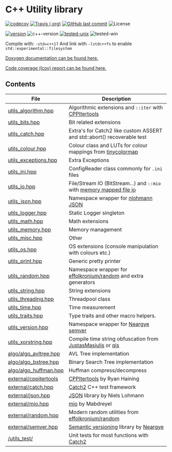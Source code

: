 # C++ Utility library

[![codecov](https://codecov.io/gh/Wosser1sProductions/utils/branch/master/graph/badge.svg)](https://codecov.io/gh/Wosser1sProductions/utils)
[![Travis (.org)](https://img.shields.io/travis/wosser1sproductions/utils.svg)](https://travis-ci.org/Wosser1sProductions/utils)
[![GitHub last commit](https://img.shields.io/github/last-commit/Wosser1sProductions/utils.svg)](https://github.com/Wosser1sProductions/utils/commits/master)
![License](https://img.shields.io/github/license/Wosser1sProductions/utils.svg?color=blue)

[![version](https://img.shields.io/badge/version-0.40.0--beta-brightgreen.svg)](http://semver.org/)
![c++-version](https://img.shields.io/badge/std-%3E%3D%20c%2B%2B17-brightgreen.svg)
[![tested-unix](https://img.shields.io/badge/tested%20with-g%2B%2B--9.1-orange.svg)](https://gcc.gnu.org/gcc-9/)
![tested-win](https://img.shields.io/badge/tested%20with-MinGW--7.3-orange.svg)

Compile with: `-std=c++17`
And link with `-lstdc++fs` to enable `std::experimental::filesystem`

[Doxygen documentation can be found here.](https://wosser1sproductions.github.io/utils/docs/)

[Code coverage (lcov) report can be found here.](https://wosser1sproductions.github.io/utils/docs/code_coverage)

## Contents

| File                                                      | Description                                                  |
| --------------------------------------------------------- | ------------------------------------------------------------ |
| [utils_algorithm.hpp](utils_lib/utils_algorithm.hpp)      | Algorithmic extensions and `::iter` with [CPPItertools](https://github.com/ryanhaining/cppitertools) |
| [utils_bits.hpp](utils_lib/utils_bits.hpp)                | Bit related extensions                                       |
| [utils_catch.hpp](utils_lib/utils_catch.hpp)              | Extra's for Catch2 like custom ASSERT and std::abort() recoverable test |
| [utils_colour.hpp](utils_lib/utils_colour.hpp)            | Colour class and LUTs for colour mappings from [tinycolormap](https://github.com/yuki-koyama/tinycolormap) |
| [utils_exceptions.hpp](utils_lib/utils_exceptions.hpp)    | Extra Exceptions                                             |
| [utils_ini.hpp](utils_lib/utils_ini.hpp)                  | ConfigReader class commonly for `.ini` files                 |
| [utils_io.hpp](utils_lib/utils_io.hpp)                    | File/Stream IO (BitStream...) and `::mio` with [memory mapped file io](https://github.com/mandreyel/mio) |
| [utils_json.hpp](utils_lib/utils_json.hpp)                | Namespace wrapper for [nlohmann JSON](https://github.com/nlohmann/json) |
| [utils_logger.hpp](utils_lib/utils_logger.hpp)            | Static Logger singleton                                      |
| [utils_math.hpp](utils_lib/utils_math.hpp)                | Math extensions                                              |
| [utils_memory.hpp](utils_lib/utils_memory.hpp)            | Memory management                                            |
| [utils_misc.hpp](utils_lib/utils_misc.hpp)                | Other                                                        |
| [utils_os.hpp](utils_lib/utils_os.hpp)                    | OS extensions (console manipulation with colours etc.)       |
| [utils_print.hpp](utils_lib/utils_print.hpp)              | Generic pretty printer                                       |
| [utils_random.hpp](utils_lib/utils_random.hpp)            | Namespace wrapper for [effolkronium/random](https://github.com/effolkronium/random) and extra generators |
| [utils_string.hpp](utils_lib/utils_string.hpp)            | String extensions                                            |
| [utils_threading.hpp](utils_lib/utils_threading.hpp)      | Threadpool class                                             |
| [utils_time.hpp](utils_lib/utils_time.hpp)                | Time measurement                                             |
| [utils_traits.hpp](utils_lib/utils_traits.hpp)            | Type traits and other macro helpers.                         |
| [utils_version.hpp](utils_lib/utils_version.hpp)          | Namespace wrapper for [Neargye semver](https://github.com/Neargye/semver) |
| [utils_xorstring.hpp](utils_xorstring.hpp)                | Compile time string obfuscation from [JustasMasiulis](https://github.com/JustasMasiulis/xorstr) or [qis](https://github.com/qis/xorstr) |
| [algo/algo_avltree.hpp](utils_lib/algo/algo_avltree.hpp)  | AVL Tree implementation                                      |
| [algo/algo_bstree.hpp](utils_lib/algo/algo_bstree.hpp)    | Binary Search Tree implementation                            |
| [algo/algo_huffman.hpp](utils_lib/algo/algo_huffman.hpp)  | Huffman compress/decompress                                  |
| [external/cppitertools](utils_lib/external/cppitertools/) | [CPPItertools](https://github.com/ryanhaining/cppitertools) by Ryan Haining |
| [external/catch.hpp](utils_lib/external/catch.hpp)        | [Catch2](https://github.com/catchorg/Catch2) C++ test framework |
| [external/json.hpp](utils_lib/external/json.hpp)          | [JSON](https://github.com/nlohmann/json) library by Niels Lohmann |
| [external/mio.hpp](utils_lib/external/mio.hpp)            | [mio](https://github.com/mandreyel/mio) by Mabdreyel         |
| [external/random.hpp](utils_lib/external/random.hpp)      | Modern random utilities from [effolkronium/random](https://github.com/effolkronium/random) |
| [external/semver.hpp](utils_lib/external/semver.hpp)      | [Semantic versioning](https://semver.org/) library by [Neargye](https://github.com/Neargye/semver) |
| [/utils_test/](utils_test/)                               | Unit tests for most functions with [Catch2](https://github.com/catchorg/Catch2) |

